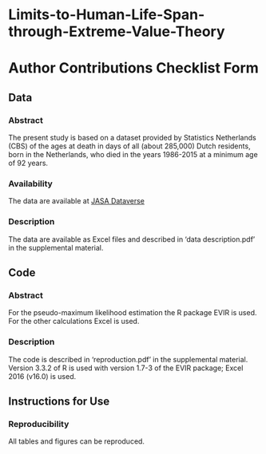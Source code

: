 # Limits-to-Human-Life-Span-through-Extreme-Value-Theory

# Author Contributions Checklist Form

## Data

### Abstract 

The present study is based on a dataset provided by Statistics Netherlands (CBS) of the ages at death in days of all (about 285,000) Dutch residents, born in the Netherlands, who died in the years 1986-2015 at a minimum age of 92 years.

### Availability 

The data are available at [JASA Dataverse](https://dataverse.harvard.edu/dataset.xhtml?persistentId=doi:10.7910/DVN/RNZA5D)

### Description

The data are available as Excel files and described in ‘data description.pdf’ in the supplemental material.

## Code

### Abstract

For the pseudo-maximum likelihood estimation the R package EVIR is used. For the other calculations Excel is used.

### Description 

The code is described in ‘reproduction.pdf’ in the supplemental material. Version 3.3.2 of R is used with version 1.7-3 of the EVIR package; Excel 2016 (v16.0) is used.

## Instructions for Use

### Reproducibility 

All tables and figures can be reproduced.
